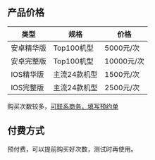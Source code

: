 


## 产品价格

|类型| 规格 | 价格 |
|---------|---------|---------|
|安卓精华版| Top100机型 | 5000元/次 |
|安卓完整版| Top100机型 | 10000元/次 |
|IOS精华版| 主流24款机型 | 1500元/次 |
|IOS完整版| 主流24款机型 | 2500元/次 |

购买次数较多，<a target="_blank" 
href="https://console.qcloud.com/wetest/expert/reserve">可联系商务，填写预约单</a>
## 付费方式

预付费，可以提前购买好次数，测试时再使用。

